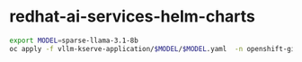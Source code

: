# redhat-ai-services-helm-charts

```sh
export MODEL=sparse-llama-3.1-8b
oc apply -f vllm-kserve-application/$MODEL/$MODEL.yaml  -n openshift-gitops
```
